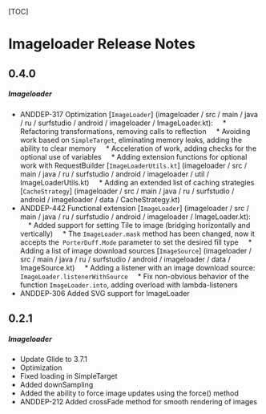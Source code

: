 [TOC]
# Imageloader Release Notes
## 0.4.0
##### Imageloader
* ANDDEP-317 Optimization [`ImageLoader`] (imageloader / src / main / java / ru / surfstudio / android / imageloader / ImageLoader.kt):
    * Refactoring transformations, removing calls to reflection
    * Avoiding work based on `SimpleTarget`, eliminating memory leaks, adding the ability to clear memory
    * Acceleration of work, adding checks for the optional use of variables
    * Adding extension functions for optional work with RequestBuilder [`ImageLoaderUtils.kt`] (imageloader / src / main / java / ru / surfstudio / android / imageloader / util / ImageLoaderUtils.kt)
    * Adding an extended list of caching strategies [`CacheStrategy`] (imageloader / src / main / java / ru / surfstudio / android / imageloader / data / CacheStrategy.kt)
* ANDDEP-442 Functional extension [`ImageLoader`] (imageloader / src / main / java / ru / surfstudio / android / imageloader / ImageLoader.kt):
    * Added support for setting Tile to image (bridging horizontally and vertically)
    * The `ImageLoader.mask` method has been changed, now it accepts the` PorterDuff.Mode` parameter to set the desired fill type
    * Adding a list of image download sources [`ImageSource`] (imageloader / src / main / java / ru / surfstudio / android / imageloader / data / ImageSource.kt)
    * Adding a listener with an image download source: `ImageLoader.listenerWithSource`
    * Fix non-obvious behavior of the function `ImageLoader.into`, adding overload with lambda-listeners
* ANDDEP-306 Added SVG support for ImageLoader
## 0.2.1
##### Imageloader
* Update Glide to 3.7.1
* Optimization
* Fixed loading in SimpleTarget
* Added downSampling
* Added the ability to force image updates using the force() method
* ANDDEP-212 Added crossFade method for smooth rendering of images